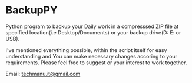 # BackupPY

Python program to backup your Daily work in a compresssed ZIP file at specified location(i.e Desktop/Documents) or your backup drive(D: E: or USB).

I've mentioned everything possible, within the script itself for easy understanding and You can make necessary changes accoring to your requirements. Please feel free to suggest or your interest to work together.

Email: techmanu.it@gmail.com
